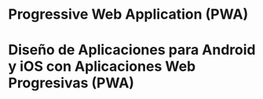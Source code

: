 # Progressive Web Application (PWA)
# Diseño de Aplicaciones para Android y iOS con Aplicaciones Web Progresivas (PWA)
